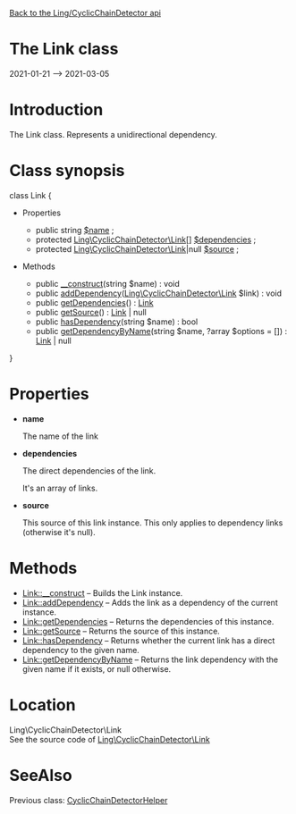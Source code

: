 [Back to the Ling/CyclicChainDetector api](https://github.com/lingtalfi/CyclicChainDetector/blob/master/doc/api/Ling/CyclicChainDetector.md)



The Link class
================
2021-01-21 --> 2021-03-05






Introduction
============

The Link class.
Represents a unidirectional dependency.



Class synopsis
==============


class <span class="pl-k">Link</span>  {

- Properties
    - public string [$name](#property-name) ;
    - protected [Ling\CyclicChainDetector\Link[]](https://github.com/lingtalfi/CyclicChainDetector/blob/master/doc/api/Ling/CyclicChainDetector/Link.md) [$dependencies](#property-dependencies) ;
    - protected [Ling\CyclicChainDetector\Link](https://github.com/lingtalfi/CyclicChainDetector/blob/master/doc/api/Ling/CyclicChainDetector/Link.md)|null [$source](#property-source) ;

- Methods
    - public [__construct](https://github.com/lingtalfi/CyclicChainDetector/blob/master/doc/api/Ling/CyclicChainDetector/Link/__construct.md)(string $name) : void
    - public [addDependency](https://github.com/lingtalfi/CyclicChainDetector/blob/master/doc/api/Ling/CyclicChainDetector/Link/addDependency.md)([Ling\CyclicChainDetector\Link](https://github.com/lingtalfi/CyclicChainDetector/blob/master/doc/api/Ling/CyclicChainDetector/Link.md) $link) : void
    - public [getDependencies](https://github.com/lingtalfi/CyclicChainDetector/blob/master/doc/api/Ling/CyclicChainDetector/Link/getDependencies.md)() : [Link](https://github.com/lingtalfi/CyclicChainDetector/blob/master/doc/api/Ling/CyclicChainDetector/Link.md)
    - public [getSource](https://github.com/lingtalfi/CyclicChainDetector/blob/master/doc/api/Ling/CyclicChainDetector/Link/getSource.md)() : [Link](https://github.com/lingtalfi/CyclicChainDetector/blob/master/doc/api/Ling/CyclicChainDetector/Link.md) | null
    - public [hasDependency](https://github.com/lingtalfi/CyclicChainDetector/blob/master/doc/api/Ling/CyclicChainDetector/Link/hasDependency.md)(string $name) : bool
    - public [getDependencyByName](https://github.com/lingtalfi/CyclicChainDetector/blob/master/doc/api/Ling/CyclicChainDetector/Link/getDependencyByName.md)(string $name, ?array $options = []) : [Link](https://github.com/lingtalfi/CyclicChainDetector/blob/master/doc/api/Ling/CyclicChainDetector/Link.md) | null

}




Properties
=============

- <span id="property-name"><b>name</b></span>

    The name of the link
    
    

- <span id="property-dependencies"><b>dependencies</b></span>

    The direct dependencies of the link.
    
    It's an array of links.
    
    

- <span id="property-source"><b>source</b></span>

    This source of this link instance.
    This only applies to dependency links (otherwise it's null).
    
    



Methods
==============

- [Link::__construct](https://github.com/lingtalfi/CyclicChainDetector/blob/master/doc/api/Ling/CyclicChainDetector/Link/__construct.md) &ndash; Builds the Link instance.
- [Link::addDependency](https://github.com/lingtalfi/CyclicChainDetector/blob/master/doc/api/Ling/CyclicChainDetector/Link/addDependency.md) &ndash; Adds the link as a dependency of the current instance.
- [Link::getDependencies](https://github.com/lingtalfi/CyclicChainDetector/blob/master/doc/api/Ling/CyclicChainDetector/Link/getDependencies.md) &ndash; Returns the dependencies of this instance.
- [Link::getSource](https://github.com/lingtalfi/CyclicChainDetector/blob/master/doc/api/Ling/CyclicChainDetector/Link/getSource.md) &ndash; Returns the source of this instance.
- [Link::hasDependency](https://github.com/lingtalfi/CyclicChainDetector/blob/master/doc/api/Ling/CyclicChainDetector/Link/hasDependency.md) &ndash; Returns whether the current link has a direct dependency to the given name.
- [Link::getDependencyByName](https://github.com/lingtalfi/CyclicChainDetector/blob/master/doc/api/Ling/CyclicChainDetector/Link/getDependencyByName.md) &ndash; Returns the link dependency with the given name if it exists, or null otherwise.





Location
=============
Ling\CyclicChainDetector\Link<br>
See the source code of [Ling\CyclicChainDetector\Link](https://github.com/lingtalfi/CyclicChainDetector/blob/master/Link.php)



SeeAlso
==============
Previous class: [CyclicChainDetectorHelper](https://github.com/lingtalfi/CyclicChainDetector/blob/master/doc/api/Ling/CyclicChainDetector/Helper/CyclicChainDetectorHelper.md)<br>
